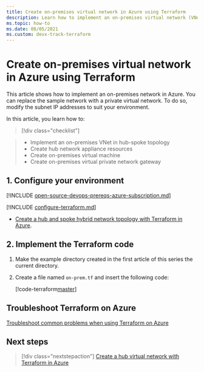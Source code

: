 ```yaml
---
title: Create on-premises virtual network in Azure using Terraform
description: Learn how to implement an on-premises virtual network (VNet) in Azure that houses local resources.
ms.topic: how-to
ms.date: 08/05/2021
ms.custom: devx-track-terraform
---
```


# Create on-premises virtual network in Azure using Terraform

This article shows how to implement an on-premises network in Azure. You can replace the sample network with a private virtual network. To do so, modify the subnet IP addresses to suit your environment.

In this article, you learn how to:
> [!div class="checklist"]

> * Implement an on-premises VNet in hub-spoke topology
> * Create hub network appliance resources
> * Create on-premises virtual machine
> * Create on-premises virtual private network gateway

## 1. Configure your environment

[!INCLUDE [open-source-devops-prereqs-azure-subscription.md](../includes/open-source-devops-prereqs-azure-subscription.md)]

[!INCLUDE [configure-terraform.md](includes/configure-terraform.md)]

- [Create a hub and spoke hybrid network topology with Terraform in Azure](./hub-spoke-introduction.md).

## 2. Implement the Terraform code

1. Make the example directory created in the first article of this series the current directory.

1. Create a file named `on-prem.tf` and insert the following code:

    [!code-terraform[master](../../terraform_samples/quickstart/301-hub-spoke/on-prem.tf)]
    
## Troubleshoot Terraform on Azure

[Troubleshoot common problems when using Terraform on Azure](troubleshoot.md)

## Next steps

> [!div class="nextstepaction"]
> [Create a hub virtual network with Terraform in Azure](./hub-spoke-hub-network.md)

